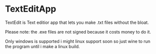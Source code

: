 # TextEditApp
TextEdit is Text editior app that lets you make .txt files without the bloat.

Please note: the .exe files are not signed because it costs money to do it.

Only windows is supported i might linux support soon so just wine to run the program until i make a linux build.
